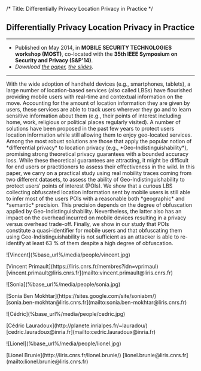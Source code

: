 /*
Title: Differentially Privacy Location Privacy in Practice
*/

## Differentially Privacy Location Privacy in Practice

<hr />

* Published on May 2014, in **MOBILE SECURITY TECHNOLOGIES workshop (MOST)**, co-located with the **35th IEEE Symposium on Security and Privacy (S&P'14)**.
* *Download <span class="glyphicon glyphicon-file"></span> [the paper](%base_url%/media/most14.pdf), <span class="glyphicon glyphicon-film"></span> [the slides](%base_url%/media/most14-slides.pdf).*

<hr />

<p class="abstract" markdown="1">
With the wide adoption of handheld devices (e.g., smartphones, tablets), a large number of location-based services (also called LBSs) have flourished providing mobile users with real-time and contextual information on the move. Accounting for the amount of location information they are given by users, these services are able to track users wherever they go and to learn sensitive information about them (e.g., their points of interest including home, work, religious or political places regularly visited). A number of solutions have been proposed in the past few years to protect users location information while still allowing them to enjoy geo-located services. Among the most robust solutions are those that apply the popular notion of *differential privacy* to location privacy (e.g., *Geo-Indistinguishability*), promising strong theoretical privacy guarantees with a bounded accuracy loss. While these theoretical guarantees are attracting, it might be difficult for end users or practitioners to assess their effectiveness in the wild. In this paper, we carry on a practical study using real mobility traces coming from two different datasets, to assess the ability of Geo-Indistinguishability to protect users' points of interest (POIs). We show that a curious LBS collecting obfuscated location information sent by mobile users is still able to infer most of the users POIs with a reasonable both *geographic* and *semantic* precision. This precision depends on the degree of obfuscation applied by Geo-Indistinguishability. Nevertheless, the latter also has an impact on the overhead incurred on mobile devices resulting in a privacy versus overhead trade-off. Finally, we show in our study that POIs constitute a quasi-identifier for mobile users and that obfuscating them using Geo-Indistinguishability is not sufficient as an attacker is able to re-identify at least 63&nbsp;% of them despite a high degree of obfuscation.
</p>

<div class="container people">
<div class="col-sm-3">
    <p class="people-picture" markdown="1">![Vincent](%base_url%/media/people/vincent.jpg)</p>
    <p class="people-info" markdown="1">
        [Vincent Primault](https://liris.cnrs.fr/membres?idn=vprimaul)<br />
        [vincent.primault@liris.cnrs.fr](mailto:vincent.primault@liris.cnrs.fr)
    </p>
</div>
<div class="col-sm-3">
    <p class="people-picture" markdown="1">![Sonia](%base_url%/media/people/sonia.jpg)</p>
    <p class="people-info" markdown="1">
        [Sonia Ben Mokhtar](https://sites.google.com/site/soniabm/)<br />
        [sonia.ben-mokhtar@liris.cnrs.fr](mailto:sonia.ben-mokhtar@liris.cnrs.fr)
    </p>
</div>
<div class="col-sm-3">
    <p class="people-picture" markdown="1">![Cédric](%base_url%/media/people/cedric.jpg)</p>
    <p class="people-info" markdown="1">
        [Cédric Lauradoux](http://planete.inrialpes.fr/~lauradou/)<br />
        [cedric.lauradoux@inria.fr](mailto:cedric.lauradoux@inria.fr)
    </p>
</div>
<div class="col-sm-3">
    <p class="people-picture" markdown="1">![Lionel](%base_url%/media/people/lionel.jpg)</p>
    <p class="people-info" markdown="1">
        [Lionel Brunie](http://liris.cnrs.fr/lionel.brunie/)
        [lionel.brunie@liris.cnrs.fr](mailto:lionel.brunie@liris.cnrs.fr)
    </p>
</div>
</div>